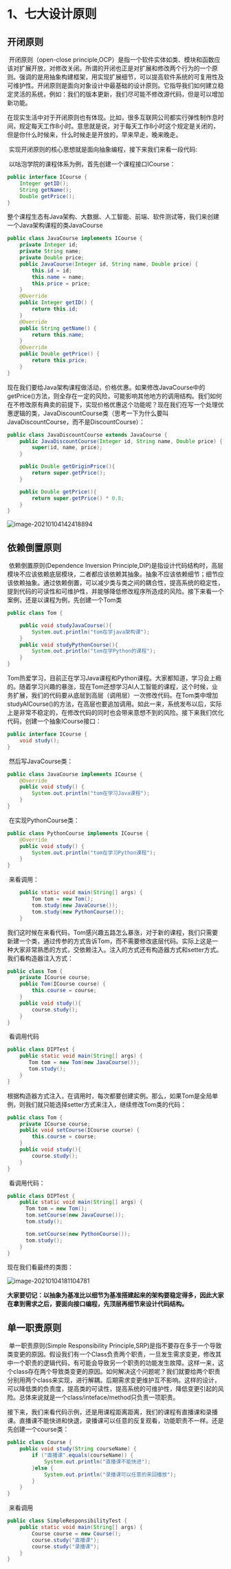 # 1、七大设计原则

## 开闭原则

​	开闭原则（open-close principle,OCP）是指一个软件实体如类、模块和函数应该对扩展开放，对修改关闭。所谓的开闭也正是对扩展和修改两个行为的一个原则。强调的是用抽象构建框架，用实现扩展细节，可以提高软件系统的可复用性及可维护性。开闭原则是面向对象设计中最基础的设计原则。它指导我们如何建立稳定灵活的系统，例如：我们的版本更新，我们尽可能不修改源代码，但是可以增加新功能。

​	在现实生活中对于开闭原则也有体现。比如，很多互联网公司都实行弹性制作息时间，规定每天工作8小时。意思就是说，对于每天工作8小时这个规定是关闭的，但是你什么时候来，什么时候走是开放的，早来早走，晚来晚走。

​	实现开闭原则的核心思想就是面向抽象编程，接下来我们来看一段代码:

​	以咕泡学院的课程体系为例，首先创建一个课程接口ICourse：

```java
public interface ICourse {
    Integer getID();
    String getName();
    Double getPrice();
}
```

​	整个课程生态有Java架构、大数据、人工智能、前端、软件测试等，我们来创建一个Java架构课程的类JavaCourse

```java
public class JavaCourse implements ICourse {
    private Integer id;
    private String name;
    private Double price;
    public JavaCourse(Integer id, String name, Double price) {
        this.id = id;
        this.name = name;
        this.price = price;
    }
    @Override
    public Integer getID() {
        return this.id;
    }
    @Override
    public String getName() {
        return this.name;
    }
    @Override
    public Double getPrice() {
        return this.price;
    }
}
```

​	现在我们要给Java架构课程做活动，价格优惠。如果修改JavaCourse中的getPrice()方法，则全存在一定的风险，可能影响其他地方的调用结构。我们如何在不修改原有典卖的前提下，实现价格优惠这个功能呢？现在我们在写一个处理优惠逻辑的类，JavaDiscountCourse类（思考一下为什么要叫JavaDiscountCourse，而不是DiscountCourse）：

```java
public class JavaDiscountCourse extends JavaCourse {
    public JavaDiscountCourse(Integer id, String name, Double price) {
        super(id, name, price);
    }

    public Double getOriginPrice(){
        return super.getPrice();
    }

    public Double getPrice(){
        return super.getPrice() * 0.8;
    }
}
```



![image-20210104142418894](C:\Users\Administrator\AppData\Roaming\Typora\typora-user-images\image-20210104142418894.png)

## 依赖倒置原则

​	依赖倒置原则(Dependence Inversion Principle,DIP)是指设计代码结构时，高层模块不应该依赖底层模块，二者都应该依赖其抽象。抽象不应该依赖细节；细节应该依赖抽象。通过依赖倒置，可以减少类与类之间的耦合性，提高系统的稳定性，提到代码的可读性和可维护性，并能够降低修改程序所造成的风险。接下来看一个案例，还是以课程为例，先创建一个Tom类

```java
public class Tom {

    public void studyJavaCourse(){
        System.out.println("tom在学java架构课");
    }
    public void studyPythonCourse(){
        System.out.println("tom在学Python的课程");
    }
}
```

​	Tom热爱学习，目前正在学习Java课程和Python课程。大家都知道，学习会上瘾的。随着学习兴趣的暴涨，现在Tom还想学习AI人工智能的课程，这个时候，业务扩展，我们的代码要从底层到高层（调用层）一次修改代码。在Tom类中增加studyAICourse()的方法，在高层也要追加调用。如此一来，系统发布以后，实际上是非常不稳定的，在修改代码的同时也会带来意想不到的风险。接下来我们优化代码，创建一个抽象ICourse接口：

```java
public interface ICourse {
    void study();
}
```

​	然后写JavaCourse类：

```java
public class JavaCourse implements ICourse {
    @Override
    public void study() {
        System.out.println("tom在学习Java课程");
    }
}
```

​	在实现PythonCourse类：

```java
public class PythonCourse implements ICourse {
    @Override
    public void study() {
        System.out.println("tom在学习Python课程");
    }
}
```

​	来看调用：

```java
    public static void main(String[] args) {
        Tom tom = new Tom();
        tom.study(new JavaCourse());
        tom.study(new PythonCourse());
    }
```

​	我们这时候在来看代码，Tom感兴趣五路怎么暴涨，对于新的课程，我们只需要新建一个类，通过传参的方式告诉Tom，而不需要修改底层代码。实际上这是一种大家非常熟悉的方式，交依赖注入。注入的方式还有构造器方式和setter方式。我们看构造器注入方式：

```java
public class Tom {
    private ICourse course;
    public Tom(ICourse course) {
        this.course = course;
    }
    public void study(){
        course.study();
    }
}
```

​	看调用代码

```java
public class DIPTest {
    public static void main(String[] args) {
       Tom tom = new Tom(new JavaCourse());
       tom.study();
    }
}
```

​	根据构造器方式注入，在调用时，每次都要创建实例。那么，如果Tom是全局单例，则我们就只能选择setter方式来注入，继续修改Tom类的代码：

```java
public class Tom {
    private ICourse course;
    public void setCourse(ICourse course) {
        this.course = course;
    }
    public void study(){
        course.study();
    }
}
```

​	看调用代码：

```java
public class DIPTest {
    public static void main(String[] args) {
      Tom tom = new Tom();
      tom.setCourse(new JavaCourse());
      tom.study();

      tom.setCourse(new PythonCourse());
      tom.study();
    }
}
```

现在我们看最终的类图：

![image-20210104181104781](C:\Users\Administrator\AppData\Roaming\Typora\typora-user-images\image-20210104181104781.png)

​	**大家要切记：以抽象为基准比以细节为基准搭建起来的架构要稳定得多，因此大家在拿到需求之后，要面向接口编程，先顶层再细节来设计代码结构。**

## 单一职责原则

​	单一职责原则(Simple Responsibility Principle,SRP)是指不要存在多于一个导致类变更的原因。假设我们有一个Class负责两个职责，一旦发生需求变更，修改其中一个职责的逻辑代码，有可能会导致另一个职责的功能发生故障。这样一来，这个class存在两个导致类变更的原因。如何解决这个问题呢？我们就要给两个职责分别用两个class来实现，进行解耦。后期需求变更维护互不影响。这样的设计，可以降低类的负责度，提高类的可读性，提高系统的可维护性，降低变更引起的风险。总体来说就是一个class/inteface/method只负责一项职责。

​	接下来，我们来看代码示例，还是用课程距离距离，我们的课程有直播课和录播课。直播课不能快进和快退，录播课可以任意的反复观看，功能职责不一样。还是先创建一个course类：

```java
public class Course {
    public void study(String courseName) {
        if ("直播课".equals(courseName)) {
            System.out.println("直播课不能快进");
        }else {
            System.out.println("录播课可以任意的来回播放");
        }
    }
}
```

​	来看调用

```java
public class SimpleResponsibilityTest {
    public static void main(String[] args) {
        Course course = new Course();
        course.study("直播课");
        course.study("录播课");
    }
}
```

